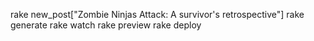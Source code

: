 rake new_post["Zombie Ninjas Attack: A survivor's retrospective"]
rake generate
rake watch 
rake preview
rake deploy
